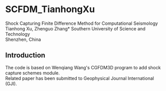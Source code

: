 # SCFDM_TianhongXu
Shock Capturing Finite Difference Method for Computational Seismology \
Tianhong Xu, Zhenguo Zhang*
Southern University of Science and Technology \
Shenzhen, China

## Introduction
The code is based on Wenqiang Wang's CGFDM3D program to add shock capture schemes module. \
Related paper has been submitted to Geophysical Journal International (GJI).